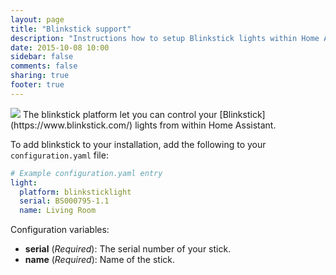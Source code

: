 ```yaml
---
layout: page
title: "Blinkstick support"
description: "Instructions how to setup Blinkstick lights within Home Assistant."
date: 2015-10-08 10:00
sidebar: false
comments: false
sharing: true
footer: true
---
```


<img src='/images/supported_brands/blinkstick.png' class='brand pull-right' />
The blinkstick platform let you can control your [Blinkstick](https://www.blinkstick.com/) lights from within Home Assistant.

To add blinkstick to your installation, add the following to your `configuration.yaml` file:

```yaml
# Example configuration.yaml entry
light:
  platform: blinksticklight
  serial: BS000795-1.1
  name: Living Room
```

Configuration variables:

- **serial** (*Required*): The serial number of your stick.
- **name** (*Required*): Name of the stick.
